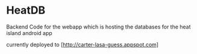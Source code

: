 # HeatDB
Backend Code for the webapp which is hosting the databases for the heat island android app

currently deployed to [http://carter-lasa-guess.appspot.com]
